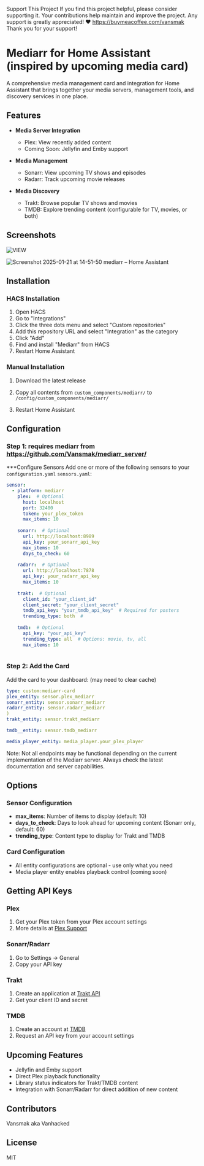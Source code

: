 Support This Project If you find this project helpful, please consider supporting it. Your contributions help maintain and improve the project. Any support is greatly appreciated! ❤️ https://buymeacoffee.com/vansmak Thank you for your support!


# Mediarr for Home Assistant (inspired by upcoming media card)

A comprehensive media management card and integration for Home Assistant that brings together your media servers, management tools, and discovery services in one place.

## Features

- **Media Server Integration**
  - Plex: View recently added content
  - Coming Soon: Jellyfin and Emby support

- **Media Management**
  - Sonarr: View upcoming TV shows and episodes
  - Radarr: Track upcoming movie releases

- **Media Discovery**
  - Trakt: Browse popular TV shows and movies
  - TMDB: Explore trending content (configurable for TV, movies, or both)

## Screenshots


![VIEW](https://github.com/user-attachments/assets/e5eda74d-e50b-4dde-9985-45282dc99a51)


![Screenshot 2025-01-21 at 14-51-50 mediarr – Home Assistant](https://github.com/user-attachments/assets/4c73b44a-680a-42ea-8d2b-0d96806fb1c6)

## Installation

### HACS Installation
1. Open HACS
2. Go to "Integrations"
3. Click the three dots menu and select "Custom repositories"
4. Add this repository URL and select "Integration" as the category
5. Click "Add"
6. Find and install "Mediarr" from HACS
7. Restart Home Assistant


### Manual Installation
1. Download the latest release
2. Copy all contents from `custom_components/mediarr/` to `/config/custom_components/mediarr/`
   
4. Restart Home Assistant

## Configuration

### Step 1: requires mediarr from https://github.com/Vansmak/mediarr_server/
***Configure Sensors
Add one or more of the following sensors to your `configuration.yaml` `sensors.yaml`:

```yaml
sensor:
  - platform: mediarr
    plex:  # Optional
      host: localhost
      port: 32400
      token: your_plex_token
      max_items: 10
    
    sonarr:  # Optional
      url: http://localhost:8989
      api_key: your_sonarr_api_key
      max_items: 10
      days_to_check: 60
    
    radarr:  # Optional
      url: http://localhost:7878
      api_key: your_radarr_api_key
      max_items: 10
    
    trakt:  # Optional
      client_id: "your_client_id"
      client_secret: "your_client_secret"
      tmdb_api_key: "your_tmdb_api_key"  # Required for posters
      trending_type: both  # 
    
    tmdb:  # Optional
      api_key: "your_api_key"
      trending_type: all  # Options: movie, tv, all
      max_items: 10
      
```

   
### Step 2: Add the Card
Add the card to your dashboard:  (may need to clear cache)

```yaml
type: custom:mediarr-card
plex_entity: sensor.plex_mediarr
sonarr_entity: sensor.sonarr_mediarr
radarr_entity: sensor.radarr_mediarr
)
trakt_entity: sensor.trakt_mediarr

tmdb__entity: sensor.tmdb_mediarr

media_player_entity: media_player.your_plex_player
```
Note: Not all endpoints may be functional depending on the current implementation of the Mediarr server. Always check the latest documentation and server capabilities.

## Options

### Sensor Configuration
- **max_items**: Number of items to display (default: 10)
- **days_to_check**: Days to look ahead for upcoming content (Sonarr only, default: 60)
- **trending_type**: Content type to display for Trakt and TMDB

### Card Configuration
- All entity configurations are optional - use only what you need
- Media player entity enables playback control (coming soon)

## Getting API Keys

### Plex
1. Get your Plex token from your Plex account settings
2. More details at [Plex Support](https://support.plex.tv/articles/204059436-finding-an-authentication-token-x-plex-token/)

### Sonarr/Radarr
1. Go to Settings -> General
2. Copy your API key

### Trakt
1. Create an application at [Trakt API](https://trakt.tv/oauth/applications)
2. Get your client ID and secret

### TMDB
1. Create an account at [TMDB](https://www.themoviedb.org/)
2. Request an API key from your account settings

## Upcoming Features

- Jellyfin and Emby support
- Direct Plex playback functionality
- Library status indicators for Trakt/TMDB content
- Integration with Sonarr/Radarr for direct addition of new content

## Contributors
Vansmak aka Vanhacked

## License
MIT

